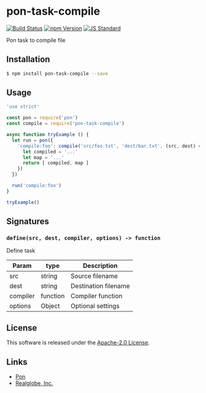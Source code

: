 pon-task-compile
==========

<!---
This file is generated by ape-tmpl. Do not update manually.
--->

<!-- Badge Start -->
<a name="badges"></a>

[![Build Status][bd_travis_com_shield_url]][bd_travis_com_url]
[![npm Version][bd_npm_shield_url]][bd_npm_url]
[![JS Standard][bd_standard_shield_url]][bd_standard_url]

[bd_repo_url]: https://github.com/realglobe-Inc/pon-task-compile
[bd_travis_url]: http://travis-ci.org/realglobe-Inc/pon-task-compile
[bd_travis_shield_url]: http://img.shields.io/travis/realglobe-Inc/pon-task-compile.svg?style=flat
[bd_travis_com_url]: http://travis-ci.com/realglobe-Inc/pon-task-compile
[bd_travis_com_shield_url]: https://api.travis-ci.com/realglobe-Inc/pon-task-compile.svg?token=aeFzCpBZebyaRijpCFmm
[bd_license_url]: https://github.com/realglobe-Inc/pon-task-compile/blob/master/LICENSE
[bd_codeclimate_url]: http://codeclimate.com/github/realglobe-Inc/pon-task-compile
[bd_codeclimate_shield_url]: http://img.shields.io/codeclimate/github/realglobe-Inc/pon-task-compile.svg?style=flat
[bd_codeclimate_coverage_shield_url]: http://img.shields.io/codeclimate/coverage/github/realglobe-Inc/pon-task-compile.svg?style=flat
[bd_gemnasium_url]: https://gemnasium.com/realglobe-Inc/pon-task-compile
[bd_gemnasium_shield_url]: https://gemnasium.com/realglobe-Inc/pon-task-compile.svg
[bd_npm_url]: http://www.npmjs.org/package/pon-task-compile
[bd_npm_shield_url]: http://img.shields.io/npm/v/pon-task-compile.svg?style=flat
[bd_standard_url]: http://standardjs.com/
[bd_standard_shield_url]: https://img.shields.io/badge/code%20style-standard-brightgreen.svg

<!-- Badge End -->


<!-- Description Start -->
<a name="description"></a>

Pon task to compile file

<!-- Description End -->


<!-- Overview Start -->
<a name="overview"></a>



<!-- Overview End -->


<!-- Sections Start -->
<a name="sections"></a>

<!-- Section from "doc/guides/01.Installation.md.hbs" Start -->

<a name="section-doc-guides-01-installation-md"></a>

Installation
-----

```bash
$ npm install pon-task-compile --save
```


<!-- Section from "doc/guides/01.Installation.md.hbs" End -->

<!-- Section from "doc/guides/02.Usage.md.hbs" Start -->

<a name="section-doc-guides-02-usage-md"></a>

Usage
---------

```javascript
'use strict'

const pon = require('pon')
const compile = require('pon-task-compile')

async function tryExample () {
  let run = pon({
    'compile:foo': compile('src/foo.txt', 'dest/bar.txt', (src, dest) => {
      let compiled = '...'
      let map = '...'
      return [ compiled, map ]
    })
  })

  run('compile:foo')
}

tryExample()

```


<!-- Section from "doc/guides/02.Usage.md.hbs" End -->

<!-- Section from "doc/guides/03.Signature.md.hbs" Start -->

<a name="section-doc-guides-03-signature-md"></a>

Signatures
---------


### `define(src, dest, compiler, options) -> function`

Define task

| Param | type | Description |
| ---- | --- | ----------- |
| src | string |  Source filename |
| dest | string |  Destination filename |
| compiler | function |  Compiler function |
| options | Object |  Optional settings |



<!-- Section from "doc/guides/03.Signature.md.hbs" End -->


<!-- Sections Start -->


<!-- LICENSE Start -->
<a name="license"></a>

License
-------
This software is released under the [Apache-2.0 License](https://github.com/realglobe-Inc/pon-task-compile/blob/master/LICENSE).

<!-- LICENSE End -->


<!-- Links Start -->
<a name="links"></a>

Links
------

+ [Pon][pon_url]
+ [Realglobe, Inc.][realglobe,_inc__url]

[pon_url]: https://github.com/realglobe-Inc/pon
[realglobe,_inc__url]: http://realglobe.jp

<!-- Links End -->
